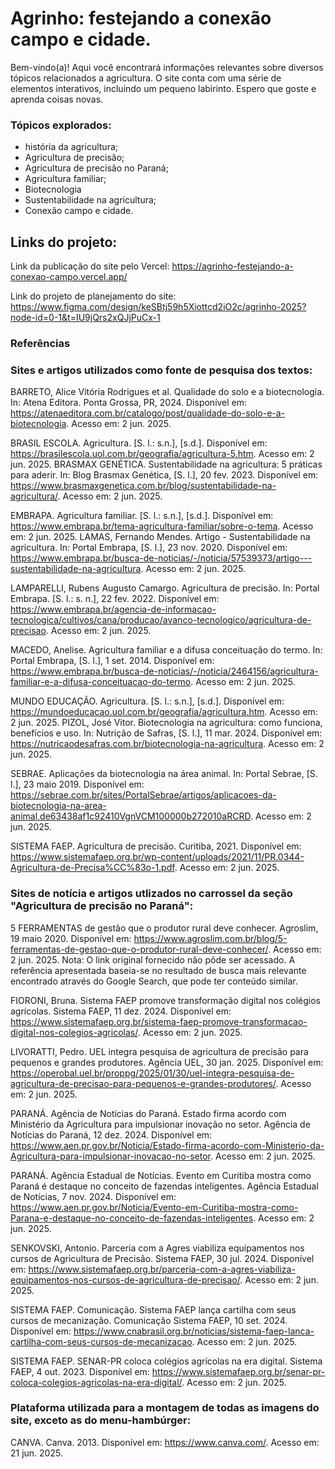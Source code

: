 # Agrinho: festejando a conexão campo e cidade.


Bem-vindo(a)! Aqui você encontrará informações relevantes sobre diversos tópicos relacionados a agricultura. O site conta com uma série de elementos interativos, incluindo um pequeno labirinto. Espero que goste e aprenda coisas novas.


### Tópicos explorados: 
- história da agricultura;
- Agricultura de precisão;
- Agricultura de precisão no Paraná;
- Agricultura familiar;
- Biotecnologia
- Sustentabilidade na agricultura;
- Conexão campo e cidade. 



## Links do projeto:

Link da publicação do site pelo Vercel: https://agrinho-festejando-a-conexao-campo.vercel.app/

Link do projeto de planejamento do site: https://www.figma.com/design/keSBtj59h5Xiottcd2iO2c/agrinho-2025?node-id=0-1&t=IU9jQrs2xQJjPuCx-1



### Referências


### Sites e artigos utilizados como fonte de pesquisa dos textos:

BARRETO, Alice Vitória Rodrigues et al. Qualidade do solo e a biotecnologia. In: Atena Editora. Ponta Grossa, PR, 2024. Disponível em: https://atenaeditora.com.br/catalogo/post/qualidade-do-solo-e-a-biotecnologia. Acesso em: 2 jun. 2025.

BRASIL ESCOLA. Agricultura. [S. l.: s.n.], [s.d.]. Disponível em: https://brasilescola.uol.com.br/geografia/agricultura-5.htm. Acesso em: 2 jun. 2025.
BRASMAX GENÉTICA. Sustentabilidade na agricultura: 5 práticas para aderir. In: Blog Brasmax Genética, [S. l.], 20 fev. 2023. Disponível em: https://www.brasmaxgenetica.com.br/blog/sustentabilidade-na-agricultura/. Acesso em: 2 jun. 2025.

EMBRAPA. Agricultura familiar. [S. l.: s.n.], [s.d.]. Disponível em: https://www.embrapa.br/tema-agricultura-familiar/sobre-o-tema. Acesso em: 2 jun. 2025.
LAMAS, Fernando Mendes. Artigo - Sustentabilidade na agricultura. In: Portal Embrapa, [S. l.], 23 nov. 2020. Disponível em: https://www.embrapa.br/busca-de-noticias/-/noticia/57539373/artigo---sustentabilidade-na-agricultura. Acesso em: 2 jun. 2025.

LAMPARELLI, Rubens Augusto Camargo. Agricultura de precisão. In: Portal Embrapa. [S. l.: s. n.], 22 fev. 2022. Disponível em: https://www.embrapa.br/agencia-de-informacao-tecnologica/cultivos/cana/producao/avanco-tecnologico/agricultura-de-precisao. Acesso em: 2 jun. 2025.

MACEDO, Anelise. Agricultura familiar e a difusa conceituação do termo. In: Portal Embrapa, [S. l.], 1 set. 2014. Disponível em: https://www.embrapa.br/busca-de-noticias/-/noticia/2464156/agricultura-familiar-e-a-difusa-conceituacao-do-termo. Acesso em: 2 jun. 2025.

MUNDO EDUCAÇÃO. Agricultura. [S. l.: s.n.], [s.d.]. Disponível em: https://mundoeducacao.uol.com.br/geografia/agricultura.htm. Acesso em: 2 jun. 2025.
PIZOL, José Vitor. Biotecnologia na agricultura: como funciona, benefícios e uso. In: Nutrição de Safras, [S. l.], 11 mar. 2024. Disponível em: https://nutricaodesafras.com.br/biotecnologia-na-agricultura. Acesso em: 2 jun. 2025.

SEBRAE. Aplicações da biotecnologia na área animal. In: Portal Sebrae, [S. l.], 23 maio 2019. Disponível em: https://sebrae.com.br/sites/PortalSebrae/artigos/aplicacoes-da-biotecnologia-na-area-animal,de63438af1c92410VgnVCM100000b272010aRCRD. Acesso em: 2 jun. 2025.

SISTEMA FAEP. Agricultura de precisão. Curitiba, 2021. Disponível em: https://www.sistemafaep.org.br/wp-content/uploads/2021/11/PR.0344-Agricultura-de-Precisa%CC%83o-1.pdf. Acesso em: 2 jun. 2025.


### Sites de notícia e artigos utlizados no carrossel da seção "Agricultura de precisão no Paraná":

5 FERRAMENTAS de gestão que o produtor rural deve conhecer. Agroslim, 19 maio 2020. Disponível em: https://www.agroslim.com.br/blog/5-ferramentas-de-gestao-que-o-produtor-rural-deve-conhecer/. Acesso em: 2 jun. 2025. Nota: O link original fornecido não pôde ser acessado. A referência apresentada baseia-se no resultado de busca mais relevante encontrado através do Google Search, que pode ter conteúdo similar.

FIORONI, Bruna. Sistema FAEP promove transformação digital nos colégios agrícolas. Sistema FAEP, 11 dez. 2024. Disponível em: https://www.sistemafaep.org.br/sistema-faep-promove-transformacao-digital-nos-colegios-agricolas/. Acesso em: 2 jun. 2025.

LIVORATTI, Pedro. UEL integra pesquisa de agricultura de precisão para pequenos e grandes produtores. Agência UEL, 30 jan. 2025. Disponível em: https://operobal.uel.br/proppg/2025/01/30/uel-integra-pesquisa-de-agricultura-de-precisao-para-pequenos-e-grandes-produtores/. Acesso em: 2 jun. 2025.

PARANÁ. Agência de Notícias do Paraná. Estado firma acordo com Ministério da Agricultura para impulsionar inovação no setor. Agência de Notícias do Paraná, 12 dez. 2024. Disponível em: https://www.aen.pr.gov.br/Noticia/Estado-firma-acordo-com-Ministerio-da-Agricultura-para-impulsionar-inovacao-no-setor. Acesso em: 2 jun. 2025.

PARANÁ. Agência Estadual de Notícias. Evento em Curitiba mostra como Paraná é destaque no conceito de fazendas inteligentes. Agência Estadual de Notícias, 7 nov. 2024. Disponível em: https://www.aen.pr.gov.br/Noticia/Evento-em-Curitiba-mostra-como-Parana-e-destaque-no-conceito-de-fazendas-inteligentes. Acesso em: 2 jun. 2025.

SENKOVSKI, Antonio. Parceria com a Agres viabiliza equipamentos nos cursos de Agricultura de Precisão. Sistema FAEP, 30 jul. 2024. Disponível em: https://www.sistemafaep.org.br/parceria-com-a-agres-viabiliza-equipamentos-nos-cursos-de-agricultura-de-precisao/. Acesso em: 2 jun. 2025.

SISTEMA FAEP. Comunicação. Sistema FAEP lança cartilha com seus cursos de mecanização. Comunicação Sistema FAEP, 10 set. 2024. Disponível em: https://www.cnabrasil.org.br/noticias/sistema-faep-lanca-cartilha-com-seus-cursos-de-mecanizacao. Acesso em: 2 jun. 2025.

SISTEMA FAEP. SENAR-PR coloca colégios agrícolas na era digital. Sistema FAEP, 4 out. 2023. Disponível em: https://www.sistemafaep.org.br/senar-pr-coloca-colegios-agricolas-na-era-digital/. Acesso em: 2 jun. 2025.


### Plataforma utilizada para a montagem de todas as imagens do site, exceto as do menu-hambúrger:

CANVA. Canva. 2013. Disponível em: https://www.canva.com/. Acesso em: 21 jun. 2025.
